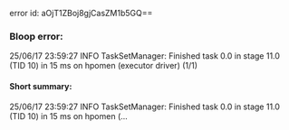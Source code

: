 error id: aOjT1ZBoj8gjCasZM1b5GQ==
### Bloop error:

25/06/17 23:59:27 INFO TaskSetManager: Finished task 0.0 in stage 11.0 (TID 10) in 15 ms on hpomen (executor driver) (1/1)
#### Short summary: 

25/06/17 23:59:27 INFO TaskSetManager: Finished task 0.0 in stage 11.0 (TID 10) in 15 ms on hpomen (...